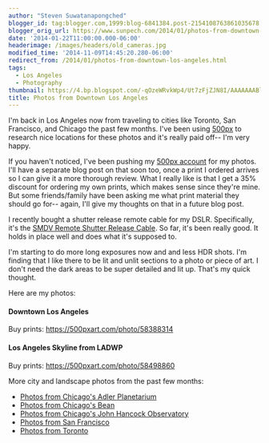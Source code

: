 ```yaml
---
author: "Steven Suwatanapongched"
blogger_id: tag:blogger.com,1999:blog-6841384.post-2154108763861035678
blogger_orig_url: https://www.sunpech.com/2014/01/photos-from-downtown-los-angeles.html
date: '2014-01-22T11:00:00.000-06:00'
headerimage: /images/headers/old_cameras.jpg
modified_time: '2014-11-09T14:45:20.280-06:00'
redirect_from: /2014/01/photos-from-downtown-los-angeles.html
tags:
  - Los Angeles
  - Photography
thumbnail: https://4.bp.blogspot.com/-qOzeWRvkWp4/Ut7zFjZJN8I/AAAAAAABl_g/lMz5WbG8z8E/s800/2014-01-18+at+17-58-51.jpg
title: Photos from Downtown Los Angeles
---
```



I'm back in Los Angeles now from traveling to cities like Toronto, San Francisco, and Chicago the past few months. I've been using <a href="https://500px.com/">500px</a> to research nice locations for these photos and it's really paid off-- I'm very happy.

If you haven't noticed, I've been pushing my <a href="https://500px.com/sunpech">500px account</a> for my photos. I'll have a separate blog post on that soon too, once a print I ordered arrives so I can give it a more thorough review. What I really like is that I get a 35% discount for ordering my own prints, which makes sense since they're mine. But some friends/family have been asking me what print material they should go for-- again, I'll give my thoughts on that in a future blog post.

I recently bought a shutter release remote cable for my DSLR. Specifically, it's the <a href="https://www.amazon.com/gp/product/B002KDS2BY/ref=as_li_ss_tl?ie=UTF8&amp;camp=1789&amp;creative=390957&amp;creativeASIN=B002KDS2BY&amp;linkCode=as2&amp;tag=sunpech-20">SMDV Remote Shutter Release Cable</a>. So far, it's been really good. It holds in place well and does what it's supposed to.

I'm starting to do more long exposures now and and less HDR shots. I'm finding that I like there to be lit and unlit sections to a photo or piece of art. I don't need the dark areas to be super detailed and lit up. That's my quick thought.

Here are my photos:

#### Downtown Los Angeles
Buy prints: <a href="https://500pxart.com/photo/58388314">https://500pxart.com/photo/58388314</a>
<img   border="0" src="https://4.bp.blogspot.com/-qOzeWRvkWp4/Ut7zFjZJN8I/AAAAAAABl_g/lMz5WbG8z8E/s800/2014-01-18+at+17-58-51.jpg" alt=""   />

#### Los Angeles Skyline from LADWP
Buy prints: <a href="https://500pxart.com/photo/58498860">https://500pxart.com/photo/58498860</a>
<img   border="0" src="https://1.bp.blogspot.com/-iZJATpi0YC0/Ut7zGnfcsbI/AAAAAAABl_0/i4RfREvevYY/s800/2014-01-18+at+18-26-34.jpg" alt=""   />

More city and landscape photos from the past few months:

<ul>
  <li><a href="/2014/01/photos-from-chicagos-adler-planetarium">Photos from Chicago's Adler Planetarium</a></li>
  <li><a href="/2014/01/photos-from-chicagos-bean">Photos from Chicago's Bean</a></li>
  <li><a href="/2014/01/photos-from-chicagos-john-hancock">Photos from Chicago's John Hancock Observatory</a></li>
  <li><a href="/2014/01/photos-from-san-francisco">Photos from San Francisco</a></li>
  <li><a href="/2014/01/photos-from-toronto">Photos from Toronto</a></li>
</ul>